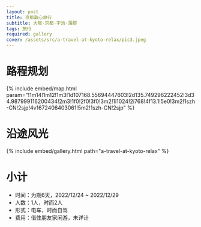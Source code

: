 ```yaml
---
layout: post
title: 京都散心旅行
subtitle: 大阪·京都·宇治·蒲郡
tags: 旅行
required: gallery
cover: /assets/src/a-travel-at-kyoto-relax/pic3.jpeg
---
```


# 路程规划

{% include embed/map.html param="!1m14!1m12!1m3!1d107168.55694447603!2d135.749296222452!3d34.987999116200434!2m3!1f0!2f0!3f0!3m2!1i1024!2i768!4f13.1!5e0!3m2!1szh-CN!2sjp!4v1672406403061!5m2!1szh-CN!2sjp" %}

# 沿途风光

{% include embed/gallery.html path="a-travel-at-kyoto-relax" %}

# 小计

- 时间：为期6天，2022/12/24 ~ 2022/12/29
- 人数：1人，时而2人
- 形式：电车，时而自驾
- 费用：借住朋友家闲游，未详计

